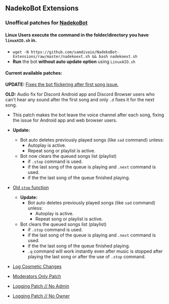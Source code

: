 ## NadekoBot Extensions

### Unoffical patches for [NadekoBot](https://github.com/Kwoth/NadekoBot)

#### Linux Users execute the command in the folder/directory you have `linuxAIO.sh` in.

- `wget -N https://github.com/samdivaio/NadekoBot-Extensions/raw/master/nadekoext.sh && bash nadekoext.sh`
- **Run** the bot **without auto update option** using `LinuxAIO.sh`

#### Current available patches:

**UPDATE:** [Fixes the bot flickering after first song issue.](https://github.com/samdivaio/NadekoBot-Extensions/tree/master/2.8_android)

**OLD:** Audio fix for Discord Android app and Discord Browser users who can't hear any sound after the first song and only `.d` fixes it for the next song.

- This patch makes the bot leave the voice channel after each song, fixing the issue for Android app and web browser users.
- **Update:**
	- Bot auto deletes previously played songs (like `sad` command) unless:
		- Autoplay is active.
		- Repeat song or playlist is active.
	- Bot now clears the queued songs list (playlist)
		- if `.stop` command is used.
		- if the last song of the queue is playing and `.next` command is used.
		- if the the last song of the queue finished playing.

- [Old `stop` function](https://github.com/samdivaio/NadekoBot-Extensions/tree/master/2.8_normal_stop)
	- **Update:**
		- Bot auto deletes previously played songs (like `sad` command) unless:
			- Autoplay is active.
			- Repeat song or playlist is active.
	- Bot clears the queued songs list (playlist)
		- if `.stop` command is used.
		- if the last song of the queue is playing and `.next` command is used.
		- if the the last song of the queue finished playing.
		- `.q` command will work instantly even after music is stopped after playing the last song or after the use of `.stop` command.
		
- [Log Cosmetic Changes](https://github.com/samdivaio/NadekoBot-Extensions/tree/master/logs)
- [Moderators Only Patch](https://github.com/samdivaio/NadekoBot-Extensions/tree/master/moderators)
- [Logging Patch // No Admin](https://github.com/samdivaio/NadekoBot-Extensions/tree/master/no_admin_log)
- [Logging Patch // No Owner](https://github.com/samdivaio/NadekoBot-Extensions/tree/master/no_owner_log)

